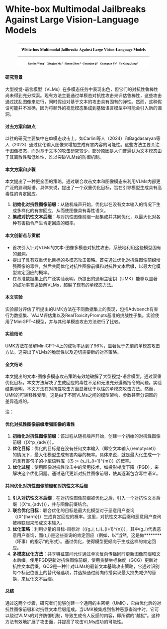 # White-box Multimodal Jailbreaks Against Large Vision-Language Models

<figure><img src="../.gitbook/assets/image (3) (1) (1).png" alt=""><figcaption></figcaption></figure>

#### 研究背景

大型视觉-语言模型（VLMs）在多模态任务中表现出色，但它们的对抗性鲁棒性尚未得到充分探索。现有方法主要通过单模态对抗性攻击来评估鲁棒性，这些攻击通过扰乱图像来进行，同时假设对基于文本的攻击具有固有的弹性。然而，这种假设可能并不准确，因为将额外的视觉模态集成到基础语言模型中可能会引入新的漏洞。

#### 过去方案和缺点

以往的研究主要集中在单模态攻击上，如Carlini等人（2024）和Bagdasaryan等人（2023）通过优化输入图像来增加生成有害内容的可能性。这些方法主要关注于图像模态，而对基于文本的攻击研究较少，部分原因是人们普遍认为文本模态由于其离散性和低维性，难以突破VLMs的防御机制。

#### 本文方案和步骤

本文提出了一种更全面的策略，通过联合攻击文本和图像模态来利用VLMs内部更广泛的漏洞频谱。具体来说，提出了一个双重优化目标，旨在引导模型生成具有高毒性的肯定回应。

1. **初始化对抗性图像前缀**：从随机噪声开始，优化以在没有文本输入的情况下生成多样化的有害回应，从而使图像具有毒性语义。
2. **集成对抗性文本后缀**：与对抗性图像前缀一起集成并共同优化，以最大化对各种有害指令产生肯定回应的概率。

#### 本文创新点与贡献

* 首次引入针对VLMs的文本-图像多模态对抗性攻击，系统地利用这些模型固有的漏洞。
* 提出了具有双重优化目标的多模态攻击策略。首先通过优化对抗性图像前缀增强图像的毒性，然后共同优化对抗性图像前缀和对抗性文本后缀，以最大化模型肯定回应的概率。
* 在基准数据集上的广泛实验表明，所提出的通用主密钥（UMK）能够以显著的成功率普遍破解VLMs，超越了现有的单模态方法。

#### 本文实验

实验部分评估了所提出的UMK方法在不同数据集上的表现，包括Advbench有害行为数据集、VAJM评估集以及RealToxicityPrompts基准的挑战性子集。实验使用了MiniGPT-4模型，并与其他单模态攻击方法进行了比较。

#### 实验结论

UMK方法在破解MiniGPT-4上的成功率达到了96%，显著优于先前的单模态攻击方法。这突出了VLMs的脆弱性以及迫切需要新的对齐策略。

#### 全文结论

本文提出的文本-图像多模态攻击策略有效地破解了大型视觉-语言模型。通过双重优化目标，本文方法解决了生成回应的毒性不足和无法充分遵循指令的问题。实验结果表明，本文方法在对抗性攻击方面显著优于以往的单模态攻击方法。然而，UMK的可转移性受限，这是由于不同VLMs之间的模型架构、参数甚至分词器的差异造成的。



注：

#### 优化对抗性图像前缀增强图像的毒性

1. **初始化对抗性图像前缀**：该过程从随机噪声开始，创建一个初始的对抗性图像前缀（(X^p\_{adv})）。
2. **优化目标**：优化的目标是在没有任何文本输入（即空文本输入(\emptyset)）的情况下，最大化模型生成有害内容的概率。具体来说，就是最大化生成一个包含有害句子的小型语料库（(S := {s\_i}\_{i=1}^{m})）的概率。
3. **优化过程**：使用图像对抗性攻击中的常用技术，如投影梯度下降（PGD），来解决这个优化问题。通过迭代更新对抗性图像前缀，使其逐渐包含毒性语义。

#### 共同优化对抗性图像前缀和对抗性文本后缀

1. **引入对抗性文本后缀**：在对抗性图像前缀被优化之后，引入一个对抗性文本后缀（(X^s\_{adv})），并与图像前缀结合。
2. **联合优化目标**：联合优化的目标是最大化模型对于恶意用户查询（(X^{harm})）生成肯定回应的概率。这里，对抗性文本后缀和恶意用户查询被串联起来形成文本输入。
3. **优化策略**：利用少量的目标-目标对（({g\_i, t\_i}\_{i=1}^{n})），其中(g\_i)代表恶意用户查询，而(t\_i)是这些查询的肯定回应（例如，以“当然，这是做\*\*\*\*\*\*\*\*（坏事）的指示”的形式）。通过优化，使得模型更倾向于生成这样的肯定回应。
4. **多模态优化方法**：共享特征空间允许通过单次反向传播同时更新图像前缀和文本后缀。使用PGD更新对抗性图像前缀，使用贪婪坐标梯度（GCG）更新对抗性文本后缀。GCG是一种针对LLMs的最新文本基础攻击策略，它通过识别每个标记位置上的替代候选项，并选择通过前向传播实现最大损失减少的替换，来优化文本后缀。

#### 总结

通过这两个步骤，研究者们能够创建一个通用的主密钥（UMK），它由优化后的对抗性图像前缀和对抗性文本后缀组成。当UMK被集成到各种恶意查询中时，它可以绕过VLMs的对齐防御机制，导致生成令人反感的内容，即所谓的“越狱”。这种方法有效地扩展了攻击面，并提高了攻击VLMs成功的可能性。

